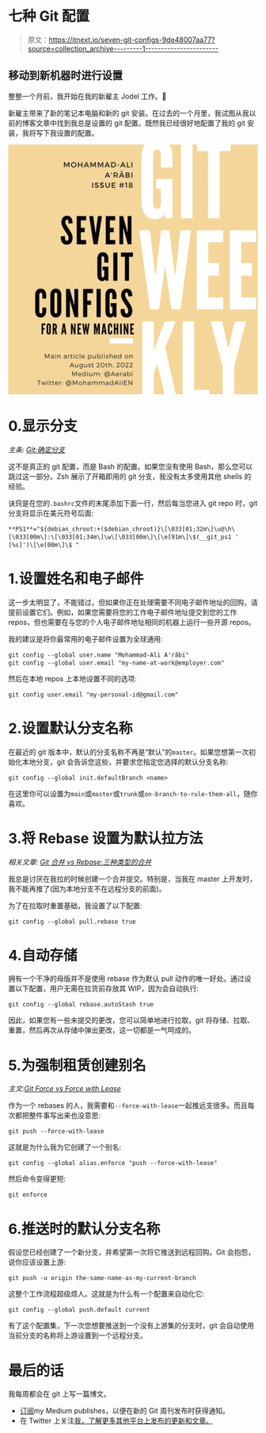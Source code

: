 # 七种 Git 配置

> 原文：<https://itnext.io/seven-git-configs-9de48007aa77?source=collection_archive---------1----------------------->

## 移动到新机器时进行设置

整整一个月前，我开始在我的新雇主 Jodel 工作。🎉

新雇主带来了新的笔记本电脑和新的 git 安装。在过去的一个月里，我试图从我以前的博客文章中找到我总是设置的 git 配置。既然我已经很好地配置了我的 git 安装，我将写下我设置的配置。

![](img/a8317aaf1a99a89b8d8651afb4c768ff.png)

# 0.显示分支

*主条:* [*Git:确定分支*](/git-determine-branch-95714bcc99ab)

这不是真正的 git 配置，而是 Bash 的配置。如果您没有使用 Bash，那么您可以跳过这一部分。Zsh 展示了开箱即用的 git 分支，我没有太多使用其他 shells 的经验。

诀窍是在您的`.bashrc`文件的末尾添加下面一行，然后每当您进入 git repo 时，git 分支将显示在美元符号后面:

```
**PS1**="${debian_chroot:+($debian_chroot)}\[\033[01;32m\]\u@\h\[\033[00m\]:\[\033[01;34m\]\w\[\033[00m\]\[\e[91m\]\$(__git_ps1 ' [%s]')\[\e[00m\]\$ "
```

# 1.设置姓名和电子邮件

这一步太明显了，不能错过，但如果你正在处理需要不同电子邮件地址的回购，请提前设置它们。例如，如果您需要将您的工作电子邮件地址提交到您的工作 repos，但也需要在与您的个人电子邮件地址相同的机器上运行一些开源 repos。

我的建议是将你最常用的电子邮件设置为全球通用:

```
git config --global user.name "Mohammad-Ali A'râbi"
git config --global user.email "my-name-at-work@employer.com"
```

然后在本地 repos 上本地设置不同的选项:

```
git config user.email "my-personal-id@gmail.com"
```

# 2.设置默认分支名称

在最近的 git 版本中，默认的分支名称不再是“默认”的`master`。如果您想第一次初始化本地分支，git 会告诉您这些，并要求您指定您选择的默认分支名称:

```
git config --global init.defaultBranch <name>
```

在这里你可以设置为`main`或`master`或`trunk`或`on-branch-to-rule-them-all`，随你喜欢。

# 3.将 Rebase 设置为默认拉方法

*相关文章:* [*Git 合并 vs Rebase:三种类型的合并*](/git-merge-vs-rebase-938950fb218)

我总是讨厌在我拉的时候创建一个合并提交。特别是，当我在 master 上开发时，我不能再推了(因为本地分支不在远程分支的前面)。

为了在拉取时重置基础，我设置了以下配置:

```
git config --global pull.rebase true
```

# 4.自动存储

拥有一个干净的母版并不是使用 rebase 作为默认 pull 动作的唯一好处。通过设置以下配置，用户无需在拉货前存放其 WIP，因为会自动执行:

```
git config --global rebase.autoStash true
```

因此，如果您有一些未提交的更改，您可以简单地进行拉取，git 将存储、拉取、重置，然后再次从存储中弹出更改，这一切都是一气呵成的。

# 5.为强制租赁创建别名

*主文:*[*Git Force vs Force with Lease*](/git-force-vs-force-with-lease-9d0e753e8c41)

作为一个 rebases 的人，我需要和`--force-with-lease`一起推远支很多。而且每次都把整件事写出来也没意思:

```
git push --force-with-lease
```

这就是为什么我为它创建了一个别名:

```
git config --global alias.enforce "push --force-with-lease"
```

然后命令变得更短:

```
git enforce
```

# 6.推送时的默认分支名称

假设您已经创建了一个新分支，并希望第一次将它推送到远程回购。Git 会抱怨，说你应该设置上游:

```
git push -u origin the-same-name-as-my-current-branch
```

这整个工作流程超级烦人。这就是为什么有一个配置来自动化它:

```
git config --global push.default current
```

有了这个配置集，下一次您想要推送到一个没有上游集的分支时，git 会自动使用当前分支的名称将上游设置到一个远程分支。

# 最后的话

我每周都会在 git 上写一篇博文。

*   [订阅](https://medium.com/subscribe/@aerabi)my Medium publishes，以便在新的 Git 周刊发布时获得通知。
*   在 Twitter 上关注[我，了解更多其他平台上发布的更新和文章。](https://twitter.com/MohammadAliEN)